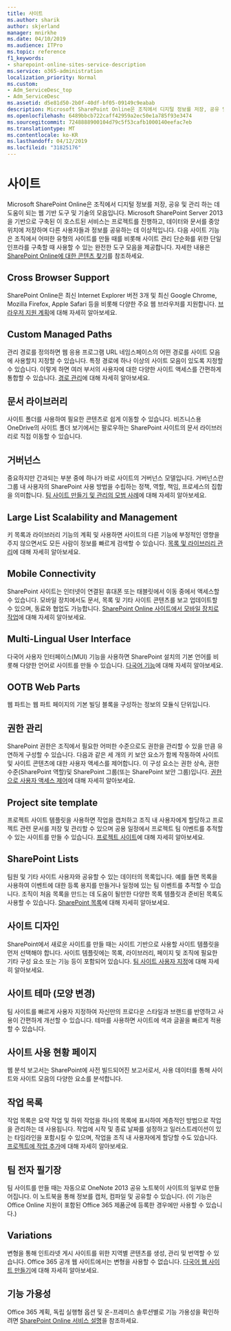 ```yaml
---
title: 사이트
ms.author: sharik
author: skjerland
manager: mnirkhe
ms.date: 04/10/2019
ms.audience: ITPro
ms.topic: reference
f1_keywords:
- sharepoint-online-sites-service-description
ms.service: o365-administration
localization_priority: Normal
ms.custom:
- Adm_ServiceDesc_top
- Adm_ServiceDesc
ms.assetid: d5e81d50-2b0f-40df-bf05-09149c9eabab
description: Microsoft SharePoint Online은 조직에서 디지털 정보를 저장, 공유 및 관리 하는 데 도움이 되는 웹 기반 도구 및 기술의 모음입니다. Microsoft SharePoint Server 2013을 기반으로 구축된 이 호스트된 서비스는 프로젝트를 진행하고, 데이터와 문서를 중앙 위치에 저장하며 다른 사용자들과 정보를 공유하는 데 이상적입니다. 다음 사이트 기능은 조직에서 어떠한 유형의 사이트를 만들 때를 비롯해 사이트 관리 단순화를 위한 단일 인프라를 구축할 때 사용할 수 있는 완전한 도구 모음을 제공합니다. 자세한 내용은 SharePoint Online에 대한 콘텐츠 찾기를 참조하세요.
ms.openlocfilehash: 6489bbcb722caff42959a2ec50e1a785f93e3474
ms.sourcegitcommit: 7248888900104d79c5f53cafb1000140eefac7eb
ms.translationtype: MT
ms.contentlocale: ko-KR
ms.lasthandoff: 04/12/2019
ms.locfileid: "31825176"
---
```

# <a name="sites"></a>사이트

Microsoft SharePoint Online은 조직에서 디지털 정보를 저장, 공유 및 관리 하는 데 도움이 되는 웹 기반 도구 및 기술의 모음입니다. Microsoft SharePoint Server 2013을 기반으로 구축된 이 호스트된 서비스는 프로젝트를 진행하고, 데이터와 문서를 중앙 위치에 저장하며 다른 사용자들과 정보를 공유하는 데 이상적입니다. 다음 사이트 기능은 조직에서 어떠한 유형의 사이트를 만들 때를 비롯해 사이트 관리 단순화를 위한 단일 인프라를 구축할 때 사용할 수 있는 완전한 도구 모음을 제공합니다. 자세한 내용은 [SharePoint Online에 대한 콘텐츠 찾기](https://support.office.com/Article/Find-content-about-SharePoint-Online-0ff4f5c6-b8b3-4d6a-be9a-99e6dcb9a3b7)를 참조하세요.
  
## <a name="cross-browser-support"></a>Cross Browser Support
<a name="bkmk_CrossBrowserSupport"> </a>

SharePoint Online은 최신 Internet Explorer 버전 3개 및 최신 Google Chrome, Mozilla Firefox, Apple Safari 등을 비롯해 다양한 주요 웹 브라우저를 지원합니다. [브라우저 지원 계획](https://go.microsoft.com/fwlink/?LinkId=271048)에 대해 자세히 알아보세요.
  
## <a name="custom-managed-paths"></a>Custom Managed Paths
<a name="bkmk_CustomManagedPaths"> </a>

관리 경로를 정의하면 웹 응용 프로그램 URL 네임스페이스의 어떤 경로를 사이트 모음에 사용할지 지정할 수 있습니다. 특정 경로에 하나 이상의 사이트 모음이 있도록 지정할 수 있습니다. 이렇게 하면 여러 부서의 사용자에 대한 다양한 사이트 액세스를 간편하게 통합할 수 있습니다. [경로 관리](https://go.microsoft.com/fwlink/?LinkId=271049)에 대해 자세히 알아보세요.
  
## <a name="document-libraries"></a>문서 라이브러리
<a name="bkmk_SiteFolders"> </a>

사이트 폴더를 사용하여 필요한 콘텐츠로 쉽게 이동할 수 있습니다. 비즈니스용 OneDrive의 사이트 폴더 보기에서는 팔로우하는 SharePoint 사이트의 문서 라이브러리로 직접 이동할 수 있습니다. 
  
## <a name="governance"></a>거버넌스
<a name="bkmk_Governance"> </a>

중요하지만 간과되는 부분 중에 하나가 바로 사이트의 거버넌스 모델입니다. 거버넌스란 그룹 내 사용자의 SharePoint 사용 방법을 수립하는 정책, 역할, 책임, 프로세스의 집합을 의미합니다. [팀 사이트 만들기 및 관리의 모범 사례](https://go.microsoft.com/fwlink/?LinkId=271050)에 대해 자세히 알아보세요.
  
## <a name="large-list-scalability-and-management"></a>Large List Scalability and Management
<a name="bkmk_LargeListScalabilityManagement"> </a>

키 목록과 라이브러리 기능의 계획 및 사용하면 사이트의 다른 기능에 부정적인 영향을 주지 않으면서도 모든 사람이 정보를 빠르게 검색할 수 있습니다. [목록 및 라이브러리 관리](https://go.microsoft.com/fwlink/?LinkId=271051)에 대해 자세히 알아보세요.
  
## <a name="mobile-connectivity"></a>Mobile Connectivity
<a name="bkmk_MobileConnectivity"> </a>

SharePoint 사이트는 인터넷이 연결된 휴대폰 또는 태블릿에서 이동 중에서 액세스할 수 있습니다. 모바일 장치에서도 문서, 목록 및 기타 사이트 콘텐츠를 보고 업데이트할 수 있으며, 동료와 협업도 가능합니다. [SharePoint Online 사이트에서 모바일 장치로 작업](https://go.microsoft.com/fwlink/?LinkId=271052)에 대해 자세히 알아보세요.
  
## <a name="multi-lingual-user-interface"></a>Multi-Lingual User Interface
<a name="bkmk_MultiLingualUserInterface"> </a>

다국어 사용자 인터페이스(MUI) 기능을 사용하면 SharePoint 설치의 기본 언어를 비롯해 다양한 언어로 사이트를 만들 수 있습니다. [다국어 기능](https://go.microsoft.com/fwlink/?LinkId=271053)에 대해 자세히 알아보세요.
  
## <a name="ootb-web-parts"></a>OOTB Web Parts
<a name="bkmk_OOTBWebParts"> </a>

웹 파트는 웹 파트 페이지의 기본 빌딩 블록을 구성하는 정보의 모듈식 단위입니다.
  
## <a name="permissions-management"></a>권한 관리
<a name="bkmk_PermissionsManagement"> </a>

SharePoint 권한은 조직에서 필요한 어떠한 수준으로도 권한을 관리할 수 있을 만큼 유연하게 구성할 수 있습니다. 다음과 같은 세 개의 키 보안 요소가 함께 작동하여 사이트 및 사이트 콘텐츠에 대한 사용자 액세스를 제어합니다. 이 구성 요소는 권한 상속, 권한 수준(SharePoint 역할)및 SharePoint 그룹(또는 SharePoint 보안 그룹)입니다. [권한으로 사용자 액세스 제어](https://go.microsoft.com/fwlink/?LinkId=271054)에 대해 자세히 알아보세요.
  
## <a name="project-site-template"></a>Project site template
<a name="bkmk_Projectsitetemplate"> </a>

프로젝트 사이트 템플릿을 사용하면 작업을 캡처하고 조직 내 사용자에게 할당하고 프로젝트 관련 문서를 저장 및 관리할 수 있으며 공용 일정에서 프로젝트 팀 이벤트를 추적할 수 있는 사이트를 만들 수 있습니다. [프로젝트 사이트](https://go.microsoft.com/fwlink/?LinkId=271228)에 대해 자세히 알아보세요.
  
## <a name="sharepoint-lists"></a>SharePoint Lists
<a name="bkmk_SharePointLists"> </a>

팀원 및 기타 사이트 사용자와 공유할 수 있는 데이터의 목록입니다. 예를 들면 목록을 사용하여 이벤트에 대한 등록 용지를 만들거나 일정에 있는 팀 이벤트를 추적할 수 있습니다. 조직이 처음 목록을 만드는 데 도움이 될만한 다양한 목록 템플릿과 준비된 목록도 사용할 수 있습니다. [SharePoint 목록](https://go.microsoft.com/fwlink/?LinkId=271056)에 대해 자세히 알아보세요.
  
## <a name="site-designs"></a>사이트 디자인
<a name="bkmk_Templates"> </a>

SharePoint에서 새로운 사이트를 만들 때는 사이트 기반으로 사용할 사이트 템플릿을 먼저 선택해야 합니다. 사이트 템플릿에는 목록, 라이브러리, 페이지 및 조직에 필요한 기타 구성 요소 또는 기능 등이 포함되어 있습니다. [팀 사이트 사용자 지정](https://go.microsoft.com/fwlink/?LinkId=271058)에 대해 자세히 알아보세요.
  
## <a name="site-themes-change-the-look"></a>사이트 테마 (모양 변경)
<a name="bkmk_Themes"> </a>

팀 사이트를 빠르게 사용자 지정하여 자신만의 프로다운 스타일과 브랜드를 반영하고 사용이 간편하게 개선할 수 있습니다. 테마를 사용하면 사이트에 색과 글꼴을 빠르게 적용할 수 있습니다.
  
## <a name="site-usage-page"></a>사이트 사용 현황 페이지
<a name="bkmk_UsageAnalytics"> </a>

웹 분석 보고서는 SharePoint에 사전 빌드되어진 보고서로서, 사용 데이터를 통해 사이트와 사이트 모음의 다양한 요소를 분석합니다. 
  
## <a name="task-list"></a>작업 목록
<a name="bkmk_Tasklist"> </a>

작업 목록은 요약 작업 및 하위 작업을 하나의 목록에 표시하여 계층적인 방법으로 작업을 관리하는 데 사용됩니다. 작업에 시작 및 종료 날짜를 설정하고 일러스트레이션이 있는 타임라인을 포함시킬 수 있으며, 작업을 조직 내 사용자에게 할당할 수도 있습니다. [프로젝트에 작업 추가](https://go.microsoft.com/fwlink/?LinkId=271230)에 대해 자세히 알아보세요.
  
## <a name="team-notebook"></a>팀 전자 필기장
<a name="bkmk_TeamSiteNotebook"> </a>

팀 사이트를 만들 때는 자동으로 OneNote 2013 공유 노트북이 사이트의 일부로 만들어집니다. 이 노트북을 통해 정보를 캡처, 컴파일 및 공유할 수 있습니다. (이 기능은 Office Online 지원이 포함된 Office 365 제품군에 등록한 경우에만 사용할 수 있습니다.)
  
## <a name="variations"></a>Variations
<a name="bkmk_Variations"> </a>

변형을 통해 인트라넷 게시 사이트를 위한 지역별 콘텐츠를 생성, 관리 및 번역할 수 있습니다. Office 365 공개 웹 사이트에서는 변형을 사용할 수 없습니다. [다국어 웹 사이트 만들기](https://go.microsoft.com/fwlink/?LinkId=272921)에 대해 자세히 알아보세요.
  
## <a name="feature-availability"></a>기능 가용성
<a name="bkmk_Variations"> </a>

Office 365 계획, 독립 실행형 옵션 및 온-프레미스 솔루션별로 기능 가용성을 확인하려면 [SharePoint Online 서비스 설명](sharepoint-online-service-description.md)을 참조하세요.
  

